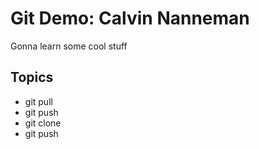 # Git Demo: Calvin Nanneman


Gonna learn some cool stuff

## Topics
- git pull
- git push
- git clone
- git push